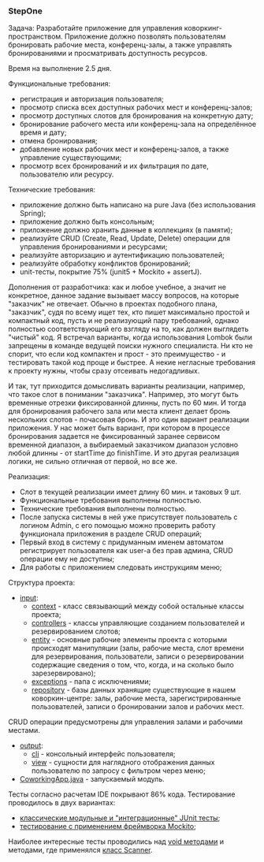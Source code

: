 ### StepOne

Задача: Разработайте приложение для управления коворкинг-пространством. Приложение должно позволять пользователям 
бронировать рабочие места, конференц-залы, а также управлять бронированиями и просматривать доступность ресурсов.

Время на выполнение 2.5 дня.

Функциональные требования: 
- регистрация и авторизация пользователя; 
- просмотр списка всех доступных рабочих мест и конференц-залов; 
- просмотр доступных слотов для бронирования на конкретную дату; 
- бронирование рабочего места или конференц-зала на определённое время и дату; 
- отмена бронирования; 
- добавление новых рабочих мест и конференц-залов, а также управление существующими; 
- просмотр всех бронирований и их фильтрация по дате, пользователю или ресурсу.

Технические требования: 
- приложение должно быть написано на pure Java (без использования Spring); 
- приложение должно быть консольным;
- приложение должно хранить данные в коллекциях (в памяти);
- реализуйте CRUD (Create, Read, Update, Delete) операции для управления бронированиями и ресурсами; 
- реализуйте авторизацию и аутентификацию пользователей; 
- реализуйте обработку конфликтов бронирований; 
- unit-тесты, покрытие 75% (junit5 + Mockito + assertJ).

Дополнения от разработчика: как и любое учебное, а значит не конкретное, данное задание вызывает массу 
вопросов, на которые "заказчик" не отвечает. Обычно в проектах подобного плана, "заказчик", судя по всему 
ищет тех, кто пишет максимально простой и компактный код, пусть и не реализующий пару требований, однако 
полностью соответствующий его взгляду на то, как должен выглядеть "чистый" код. Я встречал варианты, когда 
использования Lombok были запрещены в команде ведущей поиски нужного специалиста. Ни кто не спорит, что если
код компактен и прост - это преимущество - и тестировать такой код проще и быстрее. А некие негласные 
требования к проекту нужны, чтобы сразу отсеивать недогадливых. 

И так, тут приходится домысливать варианты реализации, например, что такое слот в понимании "заказчика". 
Например, это могут быть временные отрезки фиксированной длинны, пусть по 60 мин. И тогда для бронирования 
рабочего зала или места клиент делает бронь нескольких слотов - почасовая бронь. И это один вариант реализации
приложения. У нас может быть вариант, при котором в процессе бронирования задается не фиксированный заранее 
сервисом временной диапазон, а выбираемый заказчиком диапазон условно любой длинны - от startTime до finishTime.
И это другая реализация логики, не сильно отличная от первой, но все же.  

Реализация:
- Слот в текущей реализации имеет длину 60 мин. и таковых 9 шт.
- Функциональные требования выполнены полностью.
- Технические требования выполнены полностью.
- После запуска системы в ней уже присутствует пользователь с логином Admin,
с его помощью можно проверить работу функционала приложения в разделе CRUD 
операций;
- Первый вход в систему с придуманным именем автоматом регистрирует пользователя
как user-a без прав админа, CRUD операции ему не доступны;
- Для работы с приложением следовать инструкциям меню;

Структура проекта:
- [input](https://github.com/JcoderPaul/Evolution_app_development/tree/master/StepOne/src/main/java/me/oldboy/input):
  - [context](https://github.com/JcoderPaul/Evolution_app_development/tree/master/StepOne/src/main/java/me/oldboy/input/context) - класс связывающий между собой остальные классы проекта;
  - [controllers](https://github.com/JcoderPaul/Evolution_app_development/tree/master/StepOne/src/main/java/me/oldboy/input/controllers) - классы управляющие созданием пользователей и резервированием слотов;
  - [entity](https://github.com/JcoderPaul/Evolution_app_development/tree/master/StepOne/src/main/java/me/oldboy/input/entity) - основные рабочие элементы проекта с которыми происходят манипуляции (залы, рабочие места, 
слот времени для резервирования, пользователи, записи о резервировании содержащие сведения о том, что, когда, 
и на сколько было зарезервировано);
  - [exceptions](https://github.com/JcoderPaul/Evolution_app_development/tree/master/StepOne/src/main/java/me/oldboy/input/exeptions) - папа с исключениями;
  - [repository](https://github.com/JcoderPaul/Evolution_app_development/tree/master/StepOne/src/main/java/me/oldboy/input/repository) - базы данных хранящие существующие в нашем коворкин-центре: залы, рабочие места, 
зарегистрированные пользователей, записи о бронировании залов и рабочих мест.

CRUD операции предусмотрены для управления залами и рабочими местами.

- [output](https://github.com/JcoderPaul/Evolution_app_development/tree/master/StepOne/src/main/java/me/oldboy/output):
  - [cli](https://github.com/JcoderPaul/Evolution_app_development/tree/master/StepOne/src/main/java/me/oldboy/output/cli) - консольный интерфейс пользователя;
  - [view](https://github.com/JcoderPaul/Evolution_app_development/tree/master/StepOne/src/main/java/me/oldboy/output/view) - сущности для наглядного отображения данных пользователю по запросу с фильтром через меню;
- [CoworkingApp.java](https://github.com/JcoderPaul/Evolution_app_development/blob/master/StepOne/src/main/java/me/oldboy/CoworkingApp.java) - запускаемый модуль.

Тесты согласно расчетам IDE покрывают 86% кода. 
Тестирование проводилось в двух вариантах: 
- [классические модульные и "интеграционные" JUnit тесты](https://github.com/JcoderPaul/Evolution_app_development/tree/master/StepOne/src/test/java/me/oldboy/junit);
- [тестирование с применением фреймворка Mockito](https://github.com/JcoderPaul/Evolution_app_development/tree/master/StepOne/src/test/java/me/oldboy/mockito);

Наиболее интересные тесты проводились над [void методами](https://github.com/JcoderPaul/Evolution_app_development/blob/master/StepOne/src/test/java/me/oldboy/mockito/output/view/AllPlacesViewMockitoTest.java) и методами, где применялся [класс Scanner](https://github.com/JcoderPaul/Evolution_app_development/tree/master/StepOne/src/test/java/me/oldboy/junit/output/cli/items).